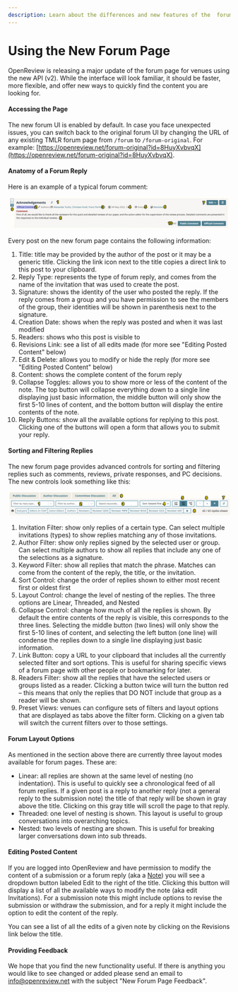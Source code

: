```yaml
---
description: Learn about the differences and new features of the  forum page.
---
```


# Using the New Forum Page

OpenReview is releasing a major update of the forum page for venues using the new API (v2). While the interface will look familiar, it should be faster, more flexible, and offer new ways to quickly find the content you are looking for.

#### Accessing the Page

The new forum UI is enabled by default. In case you face unexpected issues, you can switch back to the original forum UI by changing the URL of any existing TMLR forum page from   `/forum` to `/forum-original`. For example: [https://openreview.net/forum-original?id=8HuyXvbvqX](https://openreview.net/forum-original?id=8HuyXvbvqX).

#### Anatomy of a Forum Reply

Here is an example of a typical forum comment:

![An annotated example of a forum comment](<../.gitbook/assets/Screen Shot 2022-07-06 at 8.33.36 PM (1).png>)

Every post on the new forum page contains the following information:

1. Title: title may be provided by the author of the post or it may be a generic title. Clicking the link icon next to the title copies a direct link to this post to your clipboard.
2. Reply Type: represents the type of forum reply, and comes from the name of the invitation that was used to create the post.
3. Signature: shows the identity of the user who posted the reply. If the reply comes from a group and you have permission to see the members of the group, their identities will be shown in parenthesis next to the signature.
4. Creation Date: shows when the reply was posted and when it was last modified
5. Readers: shows who this post is visible to
6. Revisions Link: see a list of all edits made (for more see "Editing Posted Content" below)
7. Edit & Delete: allows you to modify or hide the reply (for more see "Editing Posted Content" below)
8. Content: shows the complete content of the forum reply
9. Collapse Toggles: allows you to show more or less of the content of the note. The top button will collapse everything down to a single line displaying just basic information, the middle button will only show the first 5-10 lines of content, and the bottom button will display the entire contents of the note.
10. Reply Buttons: show all the available options for replying to this post. Clicking one of the buttons will open a form that allows you to submit your reply.&#x20;

#### Sorting and Filtering Replies

The new forum page provides advanced controls for sorting and filtering replies such as comments, reviews, private responses, and PC decisions. The new controls look something like this:

![An annotated screenshot of the filter controls on a new forum page](<../.gitbook/assets/Screen Shot 2022-06-30 at 4.24.36 PM.png>)

1. Invitation Filter: show only replies of a certain type. Can select multiple invitations (types) to show replies matching any of those invitations.
2. Author Filter: show only replies signed by the selected user or group. Can select multiple authors to show all replies that include any one of the selections as a signature.
3. Keyword Filter: show all replies that match the phrase. Matches can come from the content of the reply, the title, or the invitation.
4. Sort Control: change the order of replies shown to either most recent first or oldest first
5. Layout Control: change the level of nesting of the replies. The three options are Linear, Threaded, and Nested
6. Collapse Control: change how much of all the replies is shown. By default the entire contents of the reply is visible, this corresponds to the three lines. Selecting the middle button (two lines) will only show the first 5-10 lines of content, and selecting the left button (one line) will condense the replies down to a single line displaying just basic information.
7. Link Button: copy a URL to your clipboard that includes all the currently selected filter and sort options. This is useful for sharing specific views of a forum page with other people or bookmarking for later.
8. Readers Filter: show all the replies that have the selected users or groups listed as a reader. Clicking a button twice will turn the button red – this means that only the replies that DO NOT include that group as a reader will be shown.
9. Preset Views: venues can configure sets of filters and layout options that are displayed as tabs above the filter form. Clicking on a given tab will switch the current filters over to those settings.

#### Forum Layout Options

As mentioned in the section above there are currently three layout modes available for forum pages. These are:

* Linear: all replies are shown at the same level of nesting (no indentation). This is useful to quickly see a chronological feed of all forum replies. If a given post is a reply to another reply (not a general reply to the submission note) the title of that reply will be shown in gray above the title. Clicking on this gray title will scroll the page to that reply.
* Threaded: one level of nesting is shown. This layout is useful to group conversations into overarching topics.
* Nested: two levels of nesting are shown. This is useful for breaking larger conversations down into sub threads.

#### Editing Posted Content

If you are logged into OpenReview and have permission to modify the content of a submission or a forum reply (aka a [Note](../reference/openreview-entities/note.md)) you will see a dropdown button labeled Edit to the right of the title. Clicking this button will display a list of all the available ways to modify the note (aka edit Invitations). For a submission note this might include options to revise the submission or withdraw the submission, and for a reply it might include the option to edit the content of the reply.

You can see a list of all the edits of a given note by clicking on the Revisions link below the title.

#### Providing Feedback

We hope that you find the new functionality useful. If there is anything you would like to see changed or added please send an email to [info@openreview.net](mailto:info@openreview.net) with the subject "New Forum Page Feedback".
